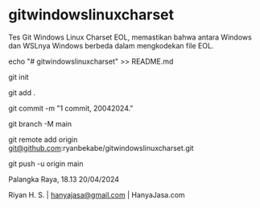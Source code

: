 # gitwindowslinuxcharset

Tes Git Windows Linux Charset EOL, memastikan bahwa antara Windows dan WSLnya Windows berbeda dalam mengkodekan file EOL.

echo "# gitwindowslinuxcharset" >> README.md

git init

git add .

git commit -m "1 commit, 20042024."

git branch -M main

git remote add origin git@github.com:ryanbekabe/gitwindowslinuxcharset.git

git push -u origin main


Palangka Raya, 18.13 20/04/2024

Riyan H. S. | hanyajasa@gmail.com | HanyaJasa.com
